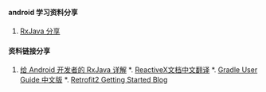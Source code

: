 #### android 学习资料分享
 1. [RxJava 分享](RxJava.md)

#### 资料链接分享
 1. [给 Android 开发者的 RxJava 详解](https://gank.io/post/560e15be2dca930e00da1083)
 *. [ReactiveX文档中文翻译](https://github.com/mcxiaoke/RxDocs)
 *. [Gradle User Guide 中文版](https://dongchuan.gitbooks.io/gradle-user-guide-/content/)
 *. [Retrofit2 Getting Started Blog](https://futurestud.io/blog/retrofit-getting-started-and-android-client)
